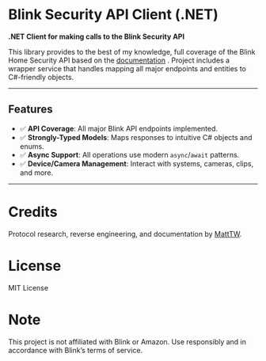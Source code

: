 # Blink Security API Client (.NET)

**.NET Client for making calls to the Blink Security API**

This library provides to the best of my knowledge, full coverage of the Blink Home Security API based on the [documentation](https://github.com/MattTW/BlinkMonitorProtocol) . Project includes a wrapper service that handles mapping all major endpoints and entities to C#-friendly objects.

---

## Features

- ✅ **API Coverage**: All major Blink API endpoints implemented.
- ✅ **Strongly-Typed Models**: Maps responses to intuitive C# objects and enums.
- ✅ **Async Support**: All operations use modern `async`/`await` patterns.
- ✅ **Device/Camera Management**: Interact with systems, cameras, clips, and more.

---

# Credits
Protocol research, reverse engineering, and documentation by [MattTW](https://github.com/MattTW).

# License
MIT License

# Note
This project is not affiliated with Blink or Amazon. Use responsibly and in accordance with Blink’s terms of service.
